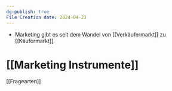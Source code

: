 ```yaml
---
dg-publish: true
File Creation date: 2024-04-23
---
```

- Marketing gibt es seit dem Wandel von [[Verkäufermarkt]] zu [[Käufermarkt]].
# [[Marketing Instrumente]]



[[Fragearten]]